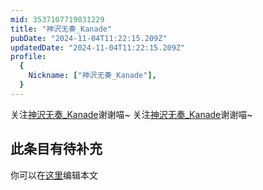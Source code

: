 ```yaml
---
mid: 3537107719031229
title: "神沢无奏_Kanade"
pubDate: "2024-11-04T11:22:15.209Z"
updatedDate: "2024-11-04T11:22:15.209Z"
profile:
  {
    Nickname: ["神沢无奏_Kanade"],
  }
---
```


关注[神沢无奏_Kanade](https://space.bilibili.com/3537107719031229)谢谢喵~ 关注[神沢无奏_Kanade](https://space.bilibili.com/3537107719031229)谢谢喵~

## 此条目有待补充
你可以在[这里](https://github.com/Yuhanawa/VTuber.ICU/edit/master/src/content/v/神沢无奏_Kanade/index.md)编辑本文
